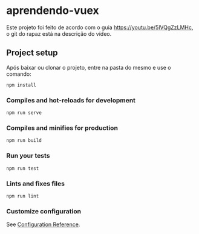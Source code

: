 # aprendendo-vuex
Este projeto foi feito de acordo com o guia https://youtu.be/5lVQgZzLMHc, o git do rapaz está na descrição do vídeo.
## Project setup
Após baixar ou clonar o projeto, entre na pasta do mesmo e use o comando:
```
npm install
```

### Compiles and hot-reloads for development
```
npm run serve
```

### Compiles and minifies for production
```
npm run build
```

### Run your tests
```
npm run test
```

### Lints and fixes files
```
npm run lint
```

### Customize configuration
See [Configuration Reference](https://cli.vuejs.org/config/).
